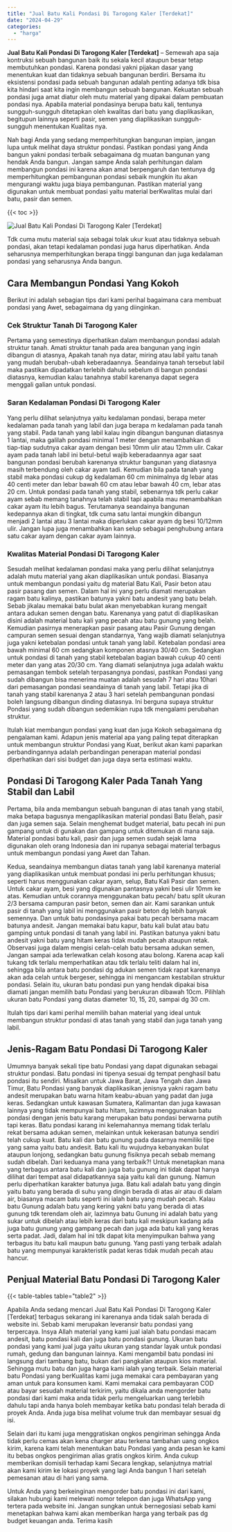 ```yaml
---
title: "Jual Batu Kali Pondasi Di Tarogong Kaler [Terdekat]"
date: "2024-04-29"
categories: 
  - "harga"
---
```


**Jual Batu Kali Pondasi Di Tarogong Kaler \[Terdekat\]** – Semewah apa saja kontruksi sebuah bangunan baik itu sekala kecil ataupun besar tetap membutuhkan pondasi. Karena pondasi yakni pijakan dasar yang menentukan kuat dan tidaknya sebuah bangunan berdiri. Bersama itu eksistensi pondasi pada sebuah bangunan adalah penting adanya tdk bisa kita hindari saat kita ingin membangun sebuah bangunan. Kekuatan sebuah pondasi juga amat diatur oleh mutu material yang dipakai dalam pembuatan pondasi nya. Apabila material pondasinya berupa batu kali, tentunya sungguh-sungguh ditetapkan oleh kwalitas dari batu yang diaplikasikan, begitupun lainnya seperti pasir, semen yang diaplikasikan sungguh-sungguh menentukan Kualitas nya.

Nah bagi Anda yang sedang memperhitungkan bangunan impian, jangan lupa untuk melihat daya struktur pondasi. Pastikan pondasi yang Anda bangun yakni pondasi terbaik sebagaimana dg muatan bangunan yang hendak Anda bangun. Jangan sampe Anda salah perhitungan dalam membangun pondasi ini karena akan amat berpengaruh dan tentunya dg memperhitungkan pembangunan pondasi sebaik mungkin itu akan mengurangi waktu juga biaya pembangunan. Pastikan material yang digunakan untuk membuat pondasi yaitu material berKwalitas mulai dari batu, pasir dan semen.

{{< toc >}}

![Jual Batu Kali Pondasi Di Tarogong Kaler [Terdekat]](/images/jual-batu-kali-33.png)

Tdk cuma mutu material saja sebagai tolak ukur kuat atau tidaknya sebuah pondasi, akan tetapi kedalaman pondasi juga harus diperhatikan. Anda seharusnya memperhitungkan berapa tinggi bangunan dan juga kedalaman pondasi yang seharusnya Anda bangun.

## Cara Membangun Pondasi Yang Kokoh

Berikut ini adalah sebagian tips dari kami perihal bagaimana cara membuat pondasi yang Awet, sebagaimana dg yang diinginkan.

### Cek Struktur Tanah Di Tarogong Kaler

Pertama yang semestinya diperhatikan dalam membangun pondasi adalah struktur tanah. Amati struktur tanah pada area bangunan yang ingin dibangun di atasnya, Apakah tanah nya datar, miring atau labil yaitu tanah yang mudah berubah-ubah keberadaannya. Seandainya tanah tersebut labil maka pastikan dipadatkan terlebih dahulu sebelum di bangun pondasi diatasnya, kemudian kalau tanahnya stabil karenanya dapat segera menggali galian untuk pondasi.

### Saran Kedalaman Pondasi Di Tarogong Kaler

Yang perlu dilihat selanjutnya yaitu kedalaman pondasi, berapa meter kedalaman pada tanah yang labil dan juga berapa m kedalaman pada tanah yang stabil. Pada tanah yang labil kalau ingin dibangun bangunan diatasnya 1 lantai, maka galilah pondasi minimal 1 meter dengan menambahkan di tiap-tiap sudutnya cakar ayam dengan besi 10mm ulir atau 12mm ulir. Cakar ayam pada tanah labil ini betul-betul wajib keberadaannya agar saat bangunan pondasi berubah karenanya struktur bangunan yang diatasnya masih terbendung oleh cakar ayam tadi. Kemudian bila pada tanah yang stabil maka pondasi cukup dg kedalaman 60 cm minimalnya dg lebar atas 40 centi meter dan lebar bawah 60 cm atau lebar bawah 40 cm, lebar atas 20 cm. Untuk pondasi pada tanah yang stabil, sebenarnya tdk perlu cakar ayam sebab memang tanahnya telah stabil tapi apabila mau menambahkan cakar ayam itu lebih bagus. Terutamanya seandainya bangunan kedepannya akan di tingkat, tdk cuma satu lantai mungkin dibangun menjadi 2 lantai atau 3 lantai maka diperlukan cakar ayam dg besi 10/12mm ulir. Jangan lupa juga menambahkan kan selup sebagai penghubung antara satu cakar ayam dengan cakar ayam lainnya.

### Kwalitas Material Pondasi Di Tarogong Kaler

Sesudah melihat kedalaman pondasi maka yang perlu dilihat selanjutnya adalah mutu material yang akan diaplikasikan untuk pondasi. Biasanya untuk membangun pondasi yaitu dg material Batu Kali, Pasir beton atau pasir pasang dan semen. Dalam hal ini yang perlu diamati merupakan ragam batu kalinya, pastikan batunya yakni batu andesit yang batu belah. Sebab jikalau memakai batu bulat akan menyebabkan kurang mengait antara adukan semen dengan batu. Karenanya yang patut di diaplikasikan disini adalah material batu kali yang pecah atau batu gunung yang belah. Kemudian pasirnya menerapkan pasir pasang atau Pasir Gunung dengan campuran semen sesuai dengan standarnya, Yang wajib diamati selanjutnya juga yakni ketebalan pondasi untuk tanah yang labil. Ketebalan pondasi area bawah minimal 60 cm sedangkan komponen atasnya 30/40 cm. Sedangkan untuk pondasi di tanah yang stabil ketebalan bagian bawah cukup 40 centi meter dan yang atas 20/30 cm. Yang diamati selanjutnya juga adalah waktu pemasangan tembok setelah terpasangnya pondasi, pastikan Pondasi yang sudah dibangun bisa menerima muatan adalah sesudah 7 hari atau 10hari dari pemasangan pondasi seandainya di tanah yang labil. Tetapi jika di tanah yang stabil karenanya 2 atau 3 hari setelah pembangunan pondasi boleh langsung dibangun dinding diatasnya. Ini berguna supaya struktur Pondasi yang sudah dibangun sedemikian rupa tdk mengalami perubahan struktur.

Itulah kiat membangun pondasi yang kuat dan juga Kokoh sebagaimana dg pengalaman kami. Adapun jenis material apa yang paling tepat diterapkan untuk membangun struktur Pondasi yang Kuat, berikut akan kami paparkan perbandingannya adalah perbandingan penerapan material pondasi diperhatikan dari sisi budget dan juga daya serta estimasi waktu.

## Pondasi Di Tarogong Kaler Pada Tanah Yang Stabil dan Labil

Pertama, bila anda membangun sebuah bangunan di atas tanah yang stabil, maka betapa bagusnya mengaplikasikan material pondasi Batu Belah, pasir dan juga semen saja. Selain menghemat budget material, batu pecah ini pun gampang untuk di gunakan dan gampang untuk ditemukan di mana saja. Material pondasi batu kali, pasir dan juga semen sudah sejak lama digunakan oleh orang Indonesia dan ini rupanya sebagai material terbagus untuk membangun pondasi yang Awet dan Tahan.

Kedua, seandainya membangun diatas tanah yang labil karenanya material yang diaplikasikan untuk membuat pondasi ini perlu perhitungan khusus; seperti harus menggunakan cakar ayam, selup, Batu Kali Pasir dan semen. Untuk cakar ayam, besi yang digunakan pantasnya yakni besi ulir 10mm ke atas. Kemudian untuk corannya menggunakan batu pecah/ batu split ukuran 2/3 bersama campuran pasir beton, semen dan air. Kami sarankan untuk pasir di tanah yang labil ini menggunakan pasir beton dg lebih banyak semennya. Dan untuk batu pondasinya pakai batu pecah bersama macam batunya andesit. Jangan memakai batu kapur, batu kali bulat atau batu gamping untuk pondasi di tanah yang labil ini. Pastikan batunya yakni batu andesit yakni batu yang hitam keras tidak mudah pecah ataupun retak. Observasi juga dalam mengisi celah-celah batu bersama adukan semen, Jangan sampai ada terlewatkan celah kosong atau bolong. Karena acap kali tukang tdk terlalu memperhatikan atau tdk terlalu teliti dalam hal ini, sehingga bila antara batu pondasi dg adukan semen tidak rapat karenanya akan ada celah untuk bergeser, sehingga ini mengancam kestabilan struktur pondasi. Selain itu, ukuran batu pondasi pun yang hendak dipakai bisa diamati jangan memilih batu Pondasi yang berukuran dibawah 10cm. Pilihlah ukuran batu Pondasi yang diatas diameter 10, 15, 20, sampai dg 30 cm.

Itulah tips dari kami perihal memilih bahan material yang ideal untuk membangun struktur pondasi di atas tanah yang stabil dan juga tanah yang labil.

## Jenis-Ragam Batu Pondasi Di Tarogong Kaler

Umumnya banyak sekali tipe batu Pondasi yang dapat digunakan sebagai struktur pondasi. Batu pondasi ini tipenya sesuai dg tempat penghasil batu pondasi itu sendiri. Misalkan untuk Jawa Barat, Jawa Tengah dan Jawa Timur, Batu Pondasi yang banyak diaplikasikan jenisnya yakni ragam batu andesit merupakan batu warna hitam keabu-abuan yang padat dan juga keras. Sedangkan untuk kawasan Sumatera, Kalimantan dan juga kawasan lainnya yang tidak mempunyai batu hitam, lazimnya menggunakan batu pondasi dengan jenis batu karang merupakan batu pondasi berwarna putih tapi keras. Batu pondasi karang ini kelemahannya memang tidak terlalu rekat bersama adukan semen, melainkan untuk kekerasan batunya sendiri telah cukup kuat. Batu kali dan batu gunung pada dasarnya memiliki tipe yang sama yaitu batu andesit. Batu kali itu wujudnya kebanyakan bulat ataupun lonjong, sedangkan batu gunung fisiknya pecah sebab memang sudah dibelah. Dari keduanya mana yang terbaik?! Untuk menetapkan mana yang terbagus antara batu kali dan juga batu gunung ini tidak dapat hanya dilihat dari tempat asal didapatkannya saja yaitu kali dan gunung. Namun perlu diperhatikan karakter batunya juga. Batu kali adalah batu yang dingin yaitu batu yang berada di suhu yang dingin berada di atas air atau di dalam air, biasanya macam batu seperti ini ialah batu yang mudah pecah. Kalau batu Gunung adalah batu yang kering yakni batu yang berada di atas gunung tdk terendam oleh air, lazimnya batu Gunung ini adalah batu yang sukar untuk dibelah atau lebih keras dari batu kali meskipun kadang ada juga batu gunung yang gampang pecah dan juga ada batu kali yang keras serta padat. Jadi, dalam hal ini tdk dapat kita menyimpulkan bahwa yang terbagus itu batu kali maupun batu gunung. Yang pasti yang terbaik adalah batu yang mempunyai karakteristik padat keras tidak mudah pecah atau hancur.

## Penjual Material Batu Pondasi Di Tarogong Kaler

{{< table-tables table="table2" >}}

Apabila Anda sedang mencari Jual Batu Kali Pondasi Di Tarogong Kaler \[Terdekat\] terbagus sekarang ini karenanya anda tidak salah berada di website ini. Sebab kami merupakan leveransir batu pondasi yang terpercaya. Insya Allah material yang kami jual ialah batu pondasi macam andesit, batu pondasi kali dan juga batu pondasi gunung. Ukuran batu pondasi yang kami jual juga yaitu ukuran yang standar layak untuk pondasi rumah, gedung dan bangunan lainnya. Kami mengambil batu pondasi ini langsung dari tambang batu, bukan dari pangkalan ataupun kios material. Sehingga mutu batu dan juga harga kami ialah yang terbaik. Selain material batu Pondasi yang berKualitas kami juga memakai cara pembayaran yang aman untuk para konsumen kami. Kami memakai cara pembayaran COD atau bayar sesudah material terkirim, yaitu dikala anda mengorder batu pondasi dari kami maka anda tidak perlu mengeluarkan uang terlebih dahulu tapi anda hanya boleh membayar ketika batu pondasi telah berada di proyek Anda. Anda juga bisa melihat volume truk dan membayar sesuai dg isi.

Selain dari itu kami juga menggratiskan ongkos pengiriman sehingga Anda tidak perlu cemas akan kena charger atau terkena tambahan uang ongkos kirim, karena kami telah menentukan batu Pondasi yang anda pesan ke kami itu bebas ongkos pengiriman alias gratis ongkos kirim. Anda cukup memberikan domisili terhadap kami Secara lengkap, selanjutnya matrial akan kami kirim ke lokasi proyek yang lagi Anda bangun 1 hari setelah pemesanan atau di hari yang sama.

Untuk Anda yang berkeinginan mengorder batu pondasi ini dari kami, silakan hubungi kami melewati nomor telepon dan juga WhatsApp yang tertera pada website ini. Jangan sungkan untuk bernegosiasi sebab kami menetapkan bahwa kami akan memberikan harga yang terbaik pas dg budget keuangan anda. Terima kasih
